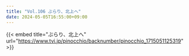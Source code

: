 ```yaml
---
title: "Vol.106 ぶらり、北上へ"
date: 2024-05-05T16:55:00+09:00
---
```


{{< embed title="ぶらり、北上へ" url="https://www.tvi.jp/pinocchio/backnumber/pinocchio_1715051125319" >}}
